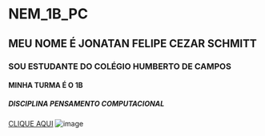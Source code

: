 # NEM_1B_PC
## MEU NOME É JONATAN FELIPE CEZAR SCHMITT
### SOU ESTUDANTE DO COLÉGIO HUMBERTO DE CAMPOS
#### MINHA TURMA É O 1B
##### DISCIPLINA PENSAMENTO COMPUTACIONAL
[CLIQUE AQUI](https://www.youtube.com/watch?v=T3Y6RRSDm4o)
![image](https://user-images.githubusercontent.com/107946586/186660387-fa4947ef-3997-4ca0-857b-647c26fe3ce8.png)

